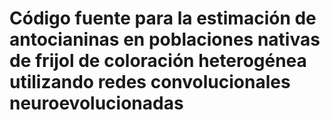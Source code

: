 # Código fuente para la estimación de antocianinas en poblaciones nativas de frijol de coloración heterogénea utilizando redes convolucionales neuroevolucionadas

